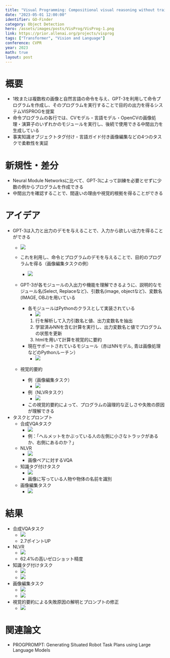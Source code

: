 ```yaml
---
title: "Visual Programming: Compositional visual reasoning without training"
date: "2023-05-01 12:00:00"
identifier: GO-Finder
category: Object Detection
hero: /assets/images/posts/VisProg/VisProg-1.png
link: https://prior.allenai.org/projects/visprog
tags: ["Transformer", "Vision and Language"]
conference: CVPR
year: 2023
math: true
layout: post
---
```


# 概要

- 1枚または複数枚の画像と自然言語の命令を与え、GPT-3を利用して命令プログラムを作成し、そのプログラムを実行することで目的の出力を得るシステムVISPROGを提案
- 命令プログラムの各行では、CVモデル・言語モデル・OpenCVの画像処理・演算子のいずれかのモジュールを実行し、後続で使用できる中間出力を生成している
- 事実知識オブジェクトタグ付け・言語ガイド付き画像編集などの4つのタスクで柔軟性を実証
<!--more-->
    

# 新規性・差分

- Neural Module Networksに比べて、GPT-3によって訓練を必要とせずに少数の例からプログラムを作成できる
- 中間出力を確認することで、間違いの理由や視覚的根拠を得ることができる

# アイデア

- GPT-3は入力と出力のデモを与えることで、入力から欲しい出力を得ることができる
    - ![](/assets/images/posts/VisProg/VisProg-2.png)
    - これを利用し、命令とプログラムのデモを与えることで、目的のプログラムを得る（画像編集タスクの例）
        - ![](/assets/images/posts/VisProg/VisProg-3.png)
    - GPT-3が各モジュールの入出力や機能を理解できるように、説明的なモジュール名(Select, Replaceなど)、引数名(image, objectなど)、変数名(IMAGE, OBJ)を用いている
        - 各モジュールはPythonのクラスとして実装されている
            - ![](/assets/images/posts/VisProg/VisProg-4.png)
            1. 行を解析して入力引数名と値、出力変数名を抽出
            2. 学習済みNNを含む計算を実行し、出力変数名と値でプログラムの状態を更新
            3. htmlを用いて計算を視覚的に要約
        - 現在サポートされているモジュール（赤はNNモデル, 青は画像処理などのPythonルーチン）
            - ![](/assets/images/posts/VisProg/VisProg-5.png)

    - 視覚的要約
        - 例（画像編集タスク）
            - ![](/assets/images/posts/VisProg/VisProg-6.png)
        - 例（NLVRタスク）
            - ![](/assets/images/posts/VisProg/VisProg-7.png)
        - この視覚的要約によって、プログラムの論理的な正しさや失敗の原因が理解できる
- タスクとプロンプト
    - 合成VQAタスク
        - ![](/assets/images/posts/VisProg/VisProg-8.png)
        - 例：「ヘルメットをかぶっている人の左側に小さなトラックがあるか、右側にあるのか？」
    - NLVR
        - ![](/assets/images/posts/VisProg/VisProg-9.png)
        - 画像ペアに対するVQA
    - 知識タグ付けタスク
        - ![](/assets/images/posts/VisProg/VisProg-10.png)
        - 画像に写っている人物や物体の名前を識別
    - 画像編集タスク
        - ![](/assets/images/posts/VisProg/VisProg-11.png)

# 結果

- 合成VQAタスク
    - ![](/assets/images/posts/VisProg/VisProg-12.png)
    - 2.7ポイントUP
- NLVR
    - ![](/assets/images/posts/VisProg/VisProg-13.png)
    - 62.4%の高いゼロショット精度
- 知識タグ付けタスク
    - ![](/assets/images/posts/VisProg/VisProg-14.png)
    - ![](/assets/images/posts/VisProg/VisProg-15.png)
- 画像編集タスク
    - ![](/assets/images/posts/VisProg/VisProg-16.png)
    - ![](/assets/images/posts/VisProg/VisProg-17.png)
- 視覚的要約による失敗原因の解明とプロンプトの修正
    - ![](/assets/images/posts/VisProg/VisProg-18.png)

# 関連論文

- PROGPROMPT: Generating Situated Robot Task Plans using Large Language Models